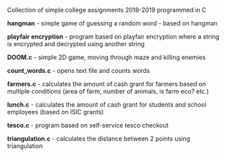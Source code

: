 Collection of simple college assignments 2018-2019 programmed in C

**hangman** - simple game of guessing a random word - based on hangman

**playfair encryption** - program based on playfair encryption where a string is encrypted and decrypted using another string 

**DOOM.c** - simple 2D game, moving through maze and killing enemies

**count_words.c** - opens text file and counts words

**farmers.c** - calculates the amount of cash grant for farmers based on multiple conditions (area of farm, number of animals, is farm eco? etc.)

**lunch.c** - calculates the amount of cash grant for students and school employees (based on ISIC grants)

**tesco.c** - program based on self-service tesco checkout

**triangulation.c** - calculates the distance between 2 points using triangulation
